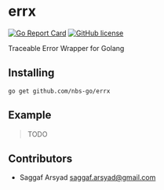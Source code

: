# errx

[![Go Report Card](https://goreportcard.com/badge/github.com/nbs-go/errx)](https://goreportcard.com/report/github.com/nbs-go/errx)
[![GitHub license](https://img.shields.io/github/license/nbs-go/errx)](https://github.com/nbs-go/errx/blob/master/LICENSE)

Traceable Error Wrapper for Golang

## Installing

```shell
go get github.com/nbs-go/errx
```

## Example

> TODO

## Contributors

- Saggaf Arsyad <saggaf.arsyad@gmail.com>